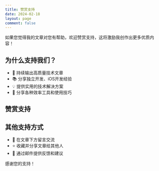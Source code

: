```yaml
---
title: 赞赏支持
date: 2024-02-18
layout: page
comment: false
---
```


如果您觉得我的文章对您有帮助，欢迎赞赏支持，这将激励我创作出更多优质内容！

## 为什么支持我们？

- 🚀 持续输出高质量技术文章
- 📚 分享独立开发、iOS开发经验
- 💡 提供实用的技术解决方案
- 🔧 分享各种效率工具和使用技巧

## 赞赏支持

<div class="support-button">
  <stripe-buy-button
    buy-button-id="buy_btn_1Qur4TFE3lcYYI0Qm47QfSxG"
    publishable-key="pk_live_51Quq6zFE3lcYYI0QaKgeMb4WjyVVeUGqeXlVaT12Hz14n4c0DQaw6lhn8x28usxLa15qWNQJtGDJXdl7mWEy8qs400dkwj9I0J">
  </stripe-buy-button>
</div>

## 其他支持方式

- 📝 在文章下方留言交流
- ⭐ 收藏并分享文章给其他人
- 📮 通过邮件提供反馈和建议

感谢您的支持！
